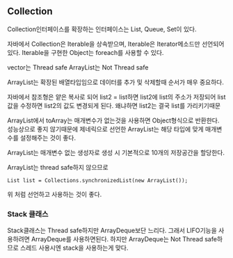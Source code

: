 ## Collection

Collection인터페이스를 확장하는 인터페이스는 List, Queue, Set이 있다.


자바에서 Collection은 Iterable을 상속받으며,
Iterable은 Iterator메소드만 선언되어있다. 
Iterable을 구현한 Object는 foreach를 사용할 수 있다.

vector는 Thread safe
ArrayList는 Not Thread safe

ArrayList는 확장된 배열타입임으로 데이터를 추가 및 삭제할때 순서가 매우 중요하다.

자바에서 참조형은 얕은 복사로 되어 list2 = list하면 list2에 list의 주소가 저장되어
list값을 수정하면 list2의 값도 변경되게 된다. 왜냐하면 list2는 결국 list를 가리키기때문

ArrayList에서 toArray는 매개변수가 없는것을 사용하면 Object형식으로 반환한다.
성능상으로 좋지 않기때문에 제네릭으로 선언한 ArrayList는 해당 타입에 맞게 매개변수를 설정해주는 것이 좋다.

ArrayList는 매개변수 없는 생성자로 생성 시 기본적으로 10개의 저장공간을 할당한다.

ArrayList는 thread safe하지 않으므로
~~~
List list = Collections.synchronizedList(new ArrayList());
~~~
위 처럼 선언하고 사용하는 것이 좋다.

### Stack 클래스
Stack클래스는 Thread safe하지만 ArrayDeque보단 느리다. 
그래서 LIFO기능을 사용하려면 ArrayDeque를 사용하면된다.
하지만 ArrayDeque는 Not Thread safe하므로 스레드 사용시엔 stack을 사용하는게 맞다.

